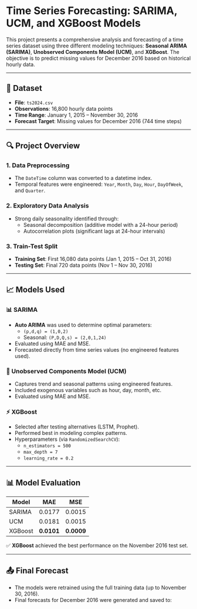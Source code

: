 # Time Series Forecasting: SARIMA, UCM, and XGBoost Models

This project presents a comprehensive analysis and forecasting of a time series dataset using three different modeling techniques: **Seasonal ARIMA (SARIMA)**, **Unobserved Components Model (UCM)**, and **XGBoost**. The objective is to predict missing values for December 2016 based on historical hourly data.

---

## 📁 Dataset

- **File**: `ts2024.csv`
- **Observations**: 16,800 hourly data points
- **Time Range**: January 1, 2015 – November 30, 2016
- **Forecast Target**: Missing values for December 2016 (744 time steps)

---

## 🔍 Project Overview

### 1. Data Preprocessing
- The `DateTime` column was converted to a datetime index.
- Temporal features were engineered: `Year`, `Month`, `Day`, `Hour`, `DayOfWeek`, and `Quarter`.

### 2. Exploratory Data Analysis
- Strong daily seasonality identified through:
  - Seasonal decomposition (additive model with a 24-hour period)
  - Autocorrelation plots (significant lags at 24-hour intervals)

### 3. Train-Test Split
- **Training Set**: First 16,080 data points (Jan 1, 2015 – Oct 31, 2016)
- **Testing Set**: Final 720 data points (Nov 1 – Nov 30, 2016)

---

## 📈 Models Used

### 📊 SARIMA
- **Auto ARIMA** was used to determine optimal parameters:
  - `(p,d,q) = (1,0,2)`
  - Seasonal: `(P,D,Q,s) = (2,0,1,24)`
- Evaluated using MAE and MSE.
- Forecasted directly from time series values (no engineered features used).

### 🧱 Unobserved Components Model (UCM)
- Captures trend and seasonal patterns using engineered features.
- Included exogenous variables such as hour, day, month, etc.
- Evaluated using MAE and MSE.

### ⚡ XGBoost
- Selected after testing alternatives (LSTM, Prophet).
- Performed best in modeling complex patterns.
- Hyperparameters (via `RandomizedSearchCV`):
  - `n_estimators = 500`
  - `max_depth = 7`
  - `learning_rate = 0.2`

---

## 📊 Model Evaluation

| Model    | MAE     | MSE     |
|----------|---------|---------|
| SARIMA   | 0.0177  | 0.0015  |
| UCM      | 0.0181  | 0.0015  |
| XGBoost  | **0.0101**  | **0.0009**  |

✅ **XGBoost** achieved the best performance on the November 2016 test set.

---

## 📤 Final Forecast

- The models were retrained using the full training data (up to November 30, 2016).
- Final forecasts for December 2016 were generated and saved to:

